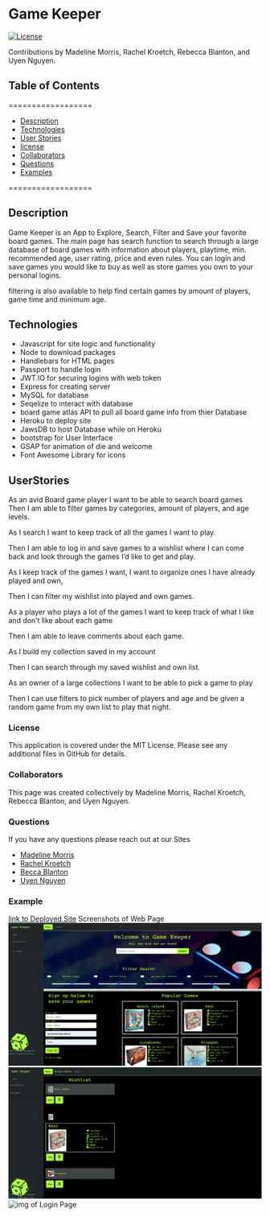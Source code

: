 # Game Keeper
[![License](https://img.shields.io/badge/License-MIT-yellow.svg)](https://opensource.org/licenses/MIT)

Contributions by Madeline Morris, Rachel Kroetch, Rebecca Blanton, and Uyen Nguyen.
    
## Table of Contents
==================
* [Description](#Description)
* [Technologies](#Technologies) 
* [User Stories](#UserStories)
* [license](#license) 
* [Collaborators](#Collaborators)
* [Questions](#Questions)
* [Examples](#Examples)

==================
    
## Description

Game Keeper is an App to Explore, Search, Filter and Save your favorite board games. The main page has search function to search through a large database of board games with information about players, playtime, min. recommended age, user rating, price and even rules. You can login and save games you would like to buy as well as store games you own to your personal logins. 

filtering is also available to help find certain games by amount of players, game time and minimum age.
## Technologies

* Javascript for site logic and functionality
* Node to download packages
* Handlebars for HTML pages
* Passport to handle login
* JWT.IO for securing logins with web token
* Express for creating server
* MySQL for database 
* Seqelize to interact with database 
* board game atlas API to pull all board game info from thier Database
* Heroku to deploy site
* JawsDB to host Database while on Heroku
* bootstrap for User Interface
* GSAP for animation of die and welcome
* Font Awesome Library for icons

    
## UserStories
As an avid Board game player I want to be able to search board games Then I am able to filter games by categories, amount of players, and age levels.

As I search I want to keep track of all the games I want to play.

Then I am able to log in and save games to a wishlist where I can come back and look through the games I’d like to get and play.

As I keep track of the games I want, I want to organize ones I have already played and own,

Then I can filter my wishlist into played and own games.

As a player who plays a lot of the games I want to keep track of what I like and don’t like about each game

Then I am able to leave comments about each game.

As I build my collection saved in my account

Then I can search through my saved wishlist and own list.

As an owner of a large collections I want to be able to pick a game to play

Then I can use filters to pick number of players and age and be given a random game from my own list to play that night.
### License

This application is covered under the MIT License. Please see any additional files in GitHub for details.
### Collaborators

This page was created collectively by Madeline Morris, Rachel Kroetch, Rebecca Blanton, and Uyen Nguyen.
### Questions

If you have any questions please reach out at our Sites
* [Madeline Morris](https://github.com/madehopemorr)
* [Rachel Kroetch](https://github.com/rekroetch)
* [Becca Blanton](https://github.com/BeccaBlanton)
* [Uyen Nguyen](https://github.com/uyennguyen30696)


### Example
[link to Deployed Site](https://sleepy-escarpment-46328.herokuapp.com/)
Screenshots of Web Page
![img of Welcome page](./public/img/gamekeeperWelcome.png)
![img of Wishlist Page](./public/img/gamekeeperWishlist.png)
![img of Login Page](./public/img/gamekeeperLogin.png)

